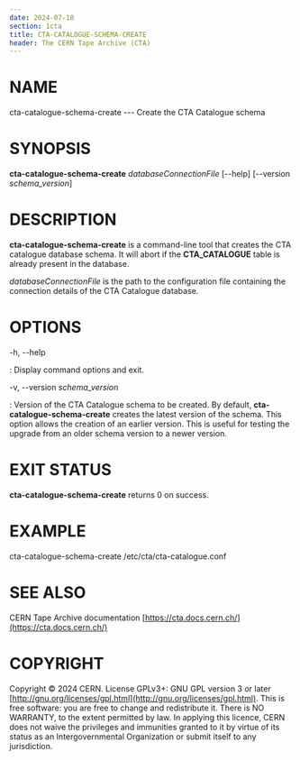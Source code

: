 ```yaml
---
date: 2024-07-18
section: 1cta
title: CTA-CATALOGUE-SCHEMA-CREATE
header: The CERN Tape Archive (CTA)
---
```

<!---
@project      The CERN Tape Archive (CTA)
@copyright    Copyright © 2020-2024 CERN
@license      This program is free software, distributed under the terms of the GNU General Public
              Licence version 3 (GPL Version 3), copied verbatim in the file "COPYING". You can
              redistribute it and/or modify it under the terms of the GPL Version 3, or (at your
              option) any later version.

              This program is distributed in the hope that it will be useful, but WITHOUT ANY
              WARRANTY; without even the implied warranty of MERCHANTABILITY or FITNESS FOR A
              PARTICULAR PURPOSE. See the GNU General Public License for more details.

              In applying this licence, CERN does not waive the privileges and immunities
              granted to it by virtue of its status as an Intergovernmental Organization or
              submit itself to any jurisdiction.
--->

# NAME

cta-catalogue-schema-create --- Create the CTA Catalogue schema

# SYNOPSIS

**cta-catalogue-schema-create** *databaseConnectionFile* \[\--help] \[\--version *schema_version*]

# DESCRIPTION

**cta-catalogue-schema-create** is a command-line tool that creates the
CTA catalogue database schema. It will abort if the **CTA_CATALOGUE**
table is already present in the database.

*databaseConnectionFile* is the path to the configuration file
containing the connection details of the CTA Catalogue database.

# OPTIONS

-h, \--help

:   Display command options and exit.

-v, \--version *schema_version*

:   Version of the CTA Catalogue schema to be created. By default,
    **cta-catalogue-schema-create** creates the latest version of the
    schema. This option allows the creation of an earlier version. This
    is useful for testing the upgrade from an older schema version to a
    newer version.

# EXIT STATUS

**cta-catalogue-schema-create** returns 0 on success.

# EXAMPLE

cta-catalogue-schema-create /etc/cta/cta-catalogue.conf

# SEE ALSO

CERN Tape Archive documentation [https://cta.docs.cern.ch/](https://cta.docs.cern.ch/)

# COPYRIGHT

Copyright © 2024 CERN. License GPLv3+: GNU GPL version 3 or later [http://gnu.org/licenses/gpl.html](http://gnu.org/licenses/gpl.html).
This is free software: you are free to change and redistribute it. There is NO WARRANTY, to the extent permitted by law.
In applying this licence, CERN does not waive the privileges and immunities granted to it by virtue of its status as an
Intergovernmental Organization or submit itself to any jurisdiction.
